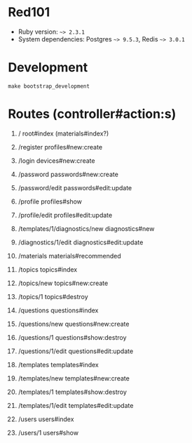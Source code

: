 # Red101

* Ruby version: `~> 2.3.1`
* System dependencies: Postgres `~> 9.5.3`, Redis `~> 3.0.1`

# Development

`make bootstrap_development`

# Routes (controller#action:s)

1.  /                             root#index (materials#index?)
2.  /register                     profiles#new:create
3.  /login                        devices#new:create
4.  /password                     passwords#new:create
5.  /password/edit                passwords#edit:update
6.  /profile                      profiles#show
7.  /profile/edit                 profiles#edit:update

8.  /templates/1/diagnostics/new  diagnostics#new
9.  /diagnostics/1/edit           diagnostics#edit:update
10. /materials                    materials#recommended

11. /topics                       topics#index
12. /topics/new                   topics#new:create
13. /topics/1                     topics#destroy
14. /questions                    questions#index
15. /questions/new                questions#new:create
16. /questions/1                  questions#show:destroy
17. /questions/1/edit             questions#edit:update
18. /templates                    templates#index
19. /templates/new                templates#new:create
20. /templates/1                  templates#show:destroy
21. /templates/1/edit             templates#edit:update
22. /users                        users#index
23. /users/1                      users#show
